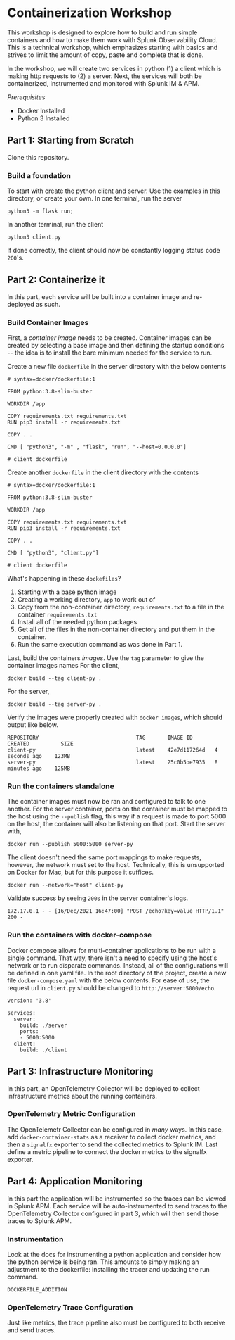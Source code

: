 # Containerization Workshop

This workshop is designed to explore how to build and run simple containers and how to make them work with Splunk Observability Cloud. This is a technical workshop, which emphasizes starting with basics and strives to limit the amount of copy, paste and complete that is done.

In the workshop, we will create two services in python (1) a client which is making http requests to (2) a server. Next, the services will both be containerized, instrumented and monitored with Splunk IM & APM.

*_Prerequisites_*
* Docker Installed
* Python 3 Installed

## Part 1: Starting from Scratch

Clone this repository.

### Build a foundation

To start with create the python client and server. Use the examples in this directory, or create your own. In one terminal, run the server

```
python3 -m flask run;
```

In another terminal, run the client

```
python3 client.py
```

If done correctly, the client should now be constantly logging status code `200`'s.

## Part 2: Containerize it

In this part, each service will be built into a container image and re-deployed as such.

### Build Container Images

First, a _container image_ needs to be created. Container images can be created by selecting a base image and then defining the startup conditions -- the idea is to install the bare minimum needed for the service to run.

Create a new file `dockerfile` in the server directory with the below contents

```
# syntax=docker/dockerfile:1

FROM python:3.8-slim-buster

WORKDIR /app

COPY requirements.txt requirements.txt
RUN pip3 install -r requirements.txt

COPY . .

CMD [ "python3", "-m" , "flask", "run", "--host=0.0.0.0"]

# client dockerfile

```

Create another `dockerfile` in the client directory with the contents

```
# syntax=docker/dockerfile:1

FROM python:3.8-slim-buster

WORKDIR /app

COPY requirements.txt requirements.txt
RUN pip3 install -r requirements.txt

COPY . .

CMD [ "python3", "client.py"]

# client dockerfile

```

What's happening in these `dockefiles`?
1. Starting with a base python image
1. Creating a working directory, `app` to work out of
1. Copy from the non-container directory, `requirements.txt` to a file in the container `requirements.txt`
1. Install all of the needed python packages
1. Get all of the files in the non-container directory and put them  in the container.
1. Run the same execution command as was done in Part 1.

Last, build the containers _images_. Use the `tag` parameter to give the container images names For the client,

```
docker build --tag client-py .
```

For the server,

```
docker build --tag server-py .
```

Verify the images were properly created with `docker images`, which should output like below.

```
REPOSITORY                               TAG       IMAGE ID       CREATED          SIZE
client-py                                latest    42e7d117264d   4 seconds ago    123MB
server-py                                latest    25c0b5be7935   8 minutes ago    125MB
```
 
### Run the containers standalone

The container images must now be ran and configured to talk to one another. For the server container, ports on the container must be mapped to the host using the `--publish` flag, this way if a request is made to port 5000 on the host, the container will also be listening on that port. Start the server with,

```
docker run --publish 5000:5000 server-py
```

The client doesn't need the same port mappings to make requests, however, the network must set to the host. Technically, this is unsupported on Docker for Mac, but for this purpose it suffices.

```
docker run --network="host" client-py
```

Validate success by seeing `200`s in the server container's logs.

```
172.17.0.1 - - [16/Dec/2021 16:47:00] "POST /echo?key=value HTTP/1.1" 200 -
```

### Run the containers with docker-compose

Docker compose allows for multi-container applications to be run with a single command. That way, there isn't a need to specify using the host's network or to run disparate commands. Instead, all of the configurations will be defined in one yaml file. In the root directory of the project, create a new file `docker-compose.yaml` with the below contents. For ease of use, the request url in `client.py` should be changed to `http://server:5000/echo`.

```
version: '3.8'

services:
  server:
    build: ./server
    ports: 
    - 5000:5000
  client:
    build: ./client
```

## Part 3: Infrastructure Monitoring

In this part, an OpenTelemetry Collector will be deployed to collect infrastructure metrics about the running containers.

### OpenTelemetry Metric Configuration

The OpenTelemetr Collector can be configured in _many_ ways. In this case, add `docker-container-stats` as a receiver to collect docker metrics, and then a `signalfx` exporter to send the collected metrics to Splunk IM. Last define a metric pipeline to connect the docker metrics to the signalfx exporter.

## Part 4: Application Monitoring

In this part the application will be instrumented so the traces can be viewed in Splunk APM. Each service will be auto-instrumented to send traces to the OpenTelemetry Collector configured in part 3, which will then send those traces to Splunk APM.

### Instrumentation

Look at the docs for instrumenting a python application and consider how the python service is being ran. This amounts to simply making an adjustment to the dockerfile: installing the tracer and updating the run command.

```
DOCKERFILE_ADDITION
```

### OpenTelemetry Trace Configuration

Just like metrics, the trace pipeline also must be configured to both receive and send traces.